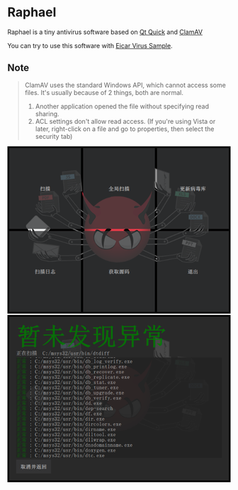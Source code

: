 # Raphael
Raphael is a tiny antivirus software based on [Qt Quick](https://www.qt.io/) and [ClamAV](https://www.clamav.net/)  

You can try to use this software with [Eicar Virus Sample](https://www.eicar.org/?page_id=3950).  

## Note
> ClamAV uses the standard Windows API, which cannot access some files. It's usually because of 2 things, both are normal.
> 1. Another application opened the file without specifying read sharing.
> 2. ACL settings don't allow read access. (If you're using Vista or later, right-click on a file and go to properties, then select the security tab)

![Main](https://github.com/hubenchang0515/resource/blob/master/Raphael/main.png?raw=true)
![Scan](https://github.com/hubenchang0515/resource/blob/master/Raphael/scan.png?raw=true)